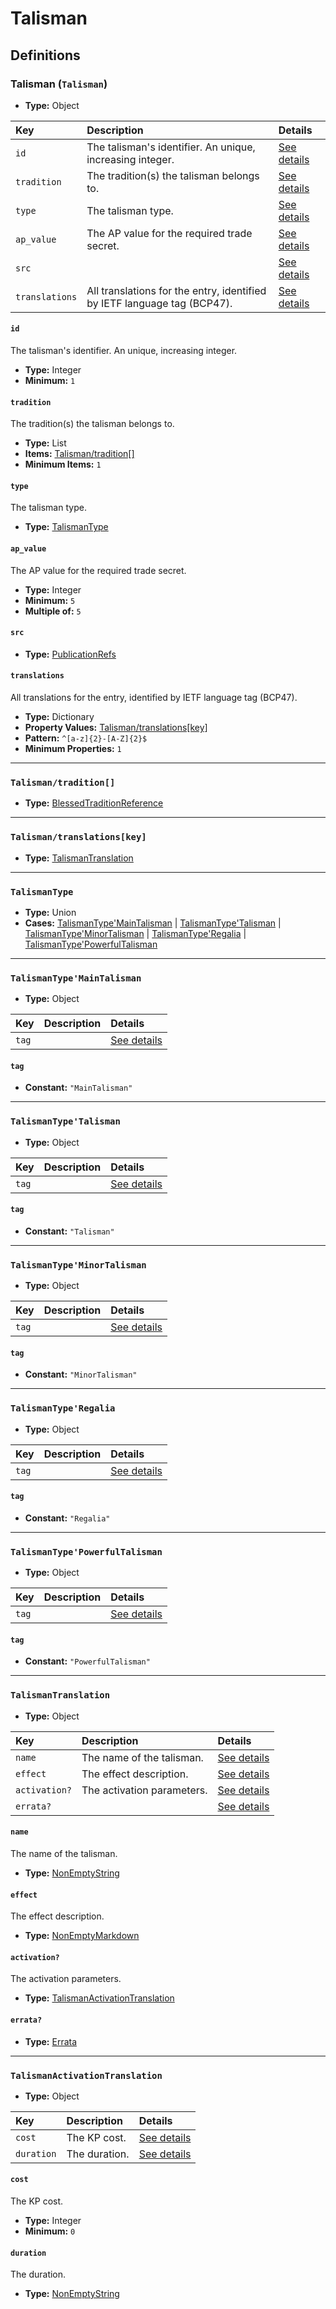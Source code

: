 # Talisman

## Definitions

### <a name="Talisman"></a> Talisman (`Talisman`)

- **Type:** Object

Key | Description | Details
:-- | :-- | :--
`id` | The talisman's identifier. An unique, increasing integer. | <a href="#Talisman/id">See details</a>
`tradition` | The tradition(s) the talisman belongs to. | <a href="#Talisman/tradition">See details</a>
`type` | The talisman type. | <a href="#Talisman/type">See details</a>
`ap_value` | The AP value for the required trade secret. | <a href="#Talisman/ap_value">See details</a>
`src` |  | <a href="#Talisman/src">See details</a>
`translations` | All translations for the entry, identified by IETF language tag (BCP47). | <a href="#Talisman/translations">See details</a>

#### <a name="Talisman/id"></a> `id`

The talisman's identifier. An unique, increasing integer.

- **Type:** Integer
- **Minimum:** `1`

#### <a name="Talisman/tradition"></a> `tradition`

The tradition(s) the talisman belongs to.

- **Type:** List
- **Items:** <a href="#Talisman/tradition[]">Talisman/tradition[]</a>
- **Minimum Items:** `1`

#### <a name="Talisman/type"></a> `type`

The talisman type.

- **Type:** <a href="#TalismanType">TalismanType</a>

#### <a name="Talisman/ap_value"></a> `ap_value`

The AP value for the required trade secret.

- **Type:** Integer
- **Minimum:** `5`
- **Multiple of:** `5`

#### <a name="Talisman/src"></a> `src`

- **Type:** <a href="./source/_PublicationRef.md#PublicationRefs">PublicationRefs</a>

#### <a name="Talisman/translations"></a> `translations`

All translations for the entry, identified by IETF language tag (BCP47).

- **Type:** Dictionary
- **Property Values:** <a href="#Talisman/translations[key]">Talisman/translations[key]</a>
- **Pattern:** `^[a-z]{2}-[A-Z]{2}$`
- **Minimum Properties:** `1`

---

### <a name="Talisman/tradition[]"></a> `Talisman/tradition[]`

- **Type:** <a href="./_SimpleReferences.md#BlessedTraditionReference">BlessedTraditionReference</a>

---

### <a name="Talisman/translations[key]"></a> `Talisman/translations[key]`

- **Type:** <a href="#TalismanTranslation">TalismanTranslation</a>

---

### <a name="TalismanType"></a> `TalismanType`

- **Type:** Union
- **Cases:** <a href="#TalismanType'MainTalisman">TalismanType'MainTalisman</a> | <a href="#TalismanType'Talisman">TalismanType'Talisman</a> | <a href="#TalismanType'MinorTalisman">TalismanType'MinorTalisman</a> | <a href="#TalismanType'Regalia">TalismanType'Regalia</a> | <a href="#TalismanType'PowerfulTalisman">TalismanType'PowerfulTalisman</a>

---

### <a name="TalismanType'MainTalisman"></a> `TalismanType'MainTalisman`

- **Type:** Object

Key | Description | Details
:-- | :-- | :--
`tag` |  | <a href="#TalismanType'MainTalisman/tag">See details</a>

#### <a name="TalismanType'MainTalisman/tag"></a> `tag`

- **Constant:** `"MainTalisman"`

---

### <a name="TalismanType'Talisman"></a> `TalismanType'Talisman`

- **Type:** Object

Key | Description | Details
:-- | :-- | :--
`tag` |  | <a href="#TalismanType'Talisman/tag">See details</a>

#### <a name="TalismanType'Talisman/tag"></a> `tag`

- **Constant:** `"Talisman"`

---

### <a name="TalismanType'MinorTalisman"></a> `TalismanType'MinorTalisman`

- **Type:** Object

Key | Description | Details
:-- | :-- | :--
`tag` |  | <a href="#TalismanType'MinorTalisman/tag">See details</a>

#### <a name="TalismanType'MinorTalisman/tag"></a> `tag`

- **Constant:** `"MinorTalisman"`

---

### <a name="TalismanType'Regalia"></a> `TalismanType'Regalia`

- **Type:** Object

Key | Description | Details
:-- | :-- | :--
`tag` |  | <a href="#TalismanType'Regalia/tag">See details</a>

#### <a name="TalismanType'Regalia/tag"></a> `tag`

- **Constant:** `"Regalia"`

---

### <a name="TalismanType'PowerfulTalisman"></a> `TalismanType'PowerfulTalisman`

- **Type:** Object

Key | Description | Details
:-- | :-- | :--
`tag` |  | <a href="#TalismanType'PowerfulTalisman/tag">See details</a>

#### <a name="TalismanType'PowerfulTalisman/tag"></a> `tag`

- **Constant:** `"PowerfulTalisman"`

---

### <a name="TalismanTranslation"></a> `TalismanTranslation`

- **Type:** Object

Key | Description | Details
:-- | :-- | :--
`name` | The name of the talisman. | <a href="#TalismanTranslation/name">See details</a>
`effect` | The effect description. | <a href="#TalismanTranslation/effect">See details</a>
`activation?` | The activation parameters. | <a href="#TalismanTranslation/activation">See details</a>
`errata?` |  | <a href="#TalismanTranslation/errata">See details</a>

#### <a name="TalismanTranslation/name"></a> `name`

The name of the talisman.

- **Type:** <a href="./_NonEmptyString.md#NonEmptyString">NonEmptyString</a>

#### <a name="TalismanTranslation/effect"></a> `effect`

The effect description.

- **Type:** <a href="./_NonEmptyString.md#NonEmptyMarkdown">NonEmptyMarkdown</a>

#### <a name="TalismanTranslation/activation"></a> `activation?`

The activation parameters.

- **Type:** <a href="#TalismanActivationTranslation">TalismanActivationTranslation</a>

#### <a name="TalismanTranslation/errata"></a> `errata?`

- **Type:** <a href="./source/_Erratum.md#Errata">Errata</a>

---

### <a name="TalismanActivationTranslation"></a> `TalismanActivationTranslation`

- **Type:** Object

Key | Description | Details
:-- | :-- | :--
`cost` | The KP cost. | <a href="#TalismanActivationTranslation/cost">See details</a>
`duration` | The duration. | <a href="#TalismanActivationTranslation/duration">See details</a>

#### <a name="TalismanActivationTranslation/cost"></a> `cost`

The KP cost.

- **Type:** Integer
- **Minimum:** `0`

#### <a name="TalismanActivationTranslation/duration"></a> `duration`

The duration.

- **Type:** <a href="./_NonEmptyString.md#NonEmptyString">NonEmptyString</a>
